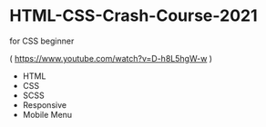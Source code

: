 # HTML-CSS-Crash-Course-2021

for CSS beginner

( https://www.youtube.com/watch?v=D-h8L5hgW-w )

- HTML
- CSS
- SCSS
- Responsive
- Mobile Menu
